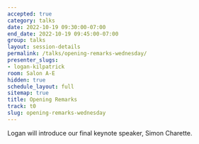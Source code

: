 ```yaml
---
accepted: true
category: talks
date: 2022-10-19 09:30:00-07:00
end_date: 2022-10-19 09:45:00-07:00
group: talks
layout: session-details
permalink: /talks/opening-remarks-wednesday/
presenter_slugs:
- logan-kilpatrick
room: Salon A-E
hidden: true
schedule_layout: full
sitemap: true
title: Opening Remarks
track: t0
slug: opening-remarks-wednesday
---
```


Logan will introduce our final keynote speaker, Simon Charette.
